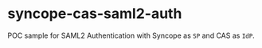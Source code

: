 # syncope-cas-saml2-auth

POC sample for SAML2 Authentication with Syncope as `SP` and CAS as `IdP`.
